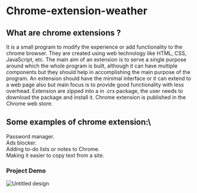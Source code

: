 # Chrome-extension-weather

## What are chrome extensions ?
It is a small program to modify the experience or add functionality to the chrome browser. They are created using web technology like HTML, CSS, JavaScript, etc.
The main aim of an extension is to serve a single purpose around which the whole program is built, although it can have multiple components but they should help in accomplishing the main purpose of the program.
An extension should have the minimal interface or it can extend to a web page also but main focus is to provide good functionality with less overhead.
Extension are zipped into a in .crx package, the user needs to download the package and install it. Chrome extension is published in the Chrome web store.

## Some examples of chrome extension:\
Password manager. \
Ads blocker. \
Adding to-do lists or notes to Chrome. \
Making it easier to copy text from a site. 

### Project Demo

![Untitled design](https://github.com/vasurajan/Chrome-extension-weather/blob/master/chrome-extension-min.gif?raw=true)
